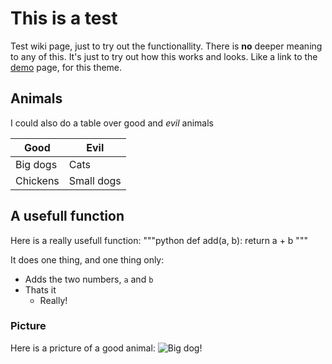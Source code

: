 # This is a test

Test wiki page, just to try out the functionallity. There is **no** deeper meaning to any of this.
It's just to try out how this works and looks. Like a link to the [demo](http://www.drassil.org/git-wiki/main_page) page, for this theme.

## Animals

I could also do a table over good and *evil* animals

| Good | Evil |
| ----------- | ----------- |
| Big dogs | Cats |
| Chickens | Small dogs | 


## A usefull function

Here is a really usefull function:
"""python
def add(a, b):
  return a + b
"""

It does one thing, and one thing only:
- Adds the two numbers, `a` and `b`
- Thats it
  - Really!

### Picture
Here is a pricture of a good animal:
![Big dog!](https://upload.wikimedia.org/wikipedia/commons/thumb/0/03/Darwin_van_de_eldanimo-1556032244.JPG/1920px-Darwin_van_de_eldanimo-1556032244.JPG)
